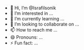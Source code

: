 - 👋 Hi, I’m @Israfilsonik
- 👀 I’m interested in ...
- 🌱 I’m currently learning ...
- 💞️ I’m looking to collaborate on ...
- 📫 How to reach me ...
- 😄 Pronouns: ...
- ⚡ Fun fact: ...

<!---
Israfilsonik/Israfilsonik is a ✨ special ✨ repository because its `README.md` (this file) appears on your GitHub profile.
You can click the Preview link to take a look at your changes.
--->
